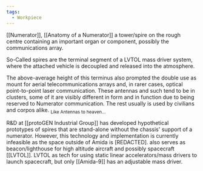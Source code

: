 ```yaml
---
tags:
  - Workpiece
---
```

[[Numerator]], [[Anatomy of a Numerator]]
a tower/spire on the rough centre containing an important organ or component, possibly the communications array.

So-Called spires are the terminal segment of a LVTOL mass driver system, where the attached vehicle is decoupled and released into the atmosphere.

The above-average height of this terminus also prompted the double use as mount for aerial telecommunications arrays and, in rarer cases, optical point-to-point laser communication. 
These antennas and such tend to be in clusters, some of it are visibly different in form and in function due to being reserved to Numerator communication. The rest usually is used by civilians and corpos alike. 
<sub>Like Antennas to heaven...</sub> 

R&D at [[protoGEN Industrial Group]] has developed hypothetical prototypes of spires that are stand-alone without the chassis' support of a numerator. 
However, this technology and implementation is currently infeasible as the space outside of Amida is \[REDACTED]. 
also serves as beacon/lighthouse for high altitude aircraft and possibly spacecraft [[LVTOL]].
LVTOL as tech for using static linear accelerators/mass drivers to launch spacecraft, but only [[Amida-9]] has an adjustable mass driver. 